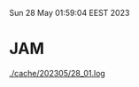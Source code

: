 Sun 28 May 01:59:04 EEST 2023
# JAM
<a href='./cache/202305/28_01.log'>./cache/202305/28_01.log</a>
